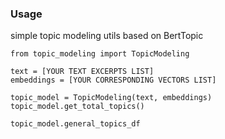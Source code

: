 ### Usage

simple topic modeling utils based on BertTopic

```
from topic_modeling import TopicModeling

text = [YOUR TEXT EXCERPTS LIST]
embeddings = [YOUR CORRESPONDING VECTORS LIST]

topic_model = TopicModeling(text, embeddings)
topic_model.get_total_topics()

topic_model.general_topics_df
```
